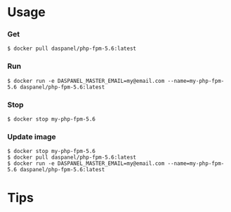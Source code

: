 
# Usage


### Get
```shell
$ docker pull daspanel/php-fpm-5.6:latest
```

### Run
```shell
$ docker run -e DASPANEL_MASTER_EMAIL=my@email.com --name=my-php-fpm-5.6 daspanel/php-fpm-5.6:latest
```

### Stop
```shell
$ docker stop my-php-fpm-5.6
```

### Update image
```shell
$ docker stop my-php-fpm-5.6
$ docker pull daspanel/php-fpm-5.6:latest
$ docker run -e DASPANEL_MASTER_EMAIL=my@email.com --name=my-php-fpm-5.6 daspanel/php-fpm-5.6:latest
```

# Tips
